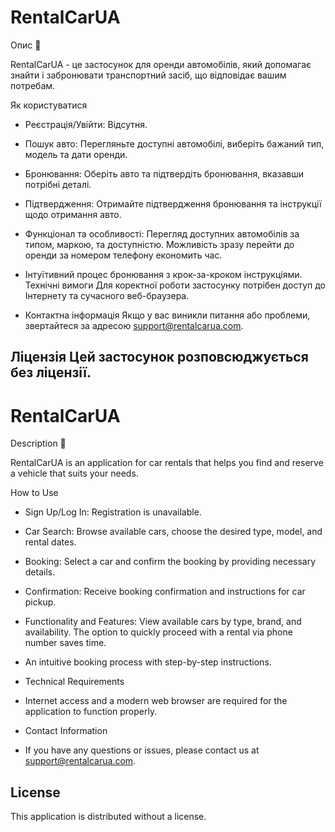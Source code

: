 # RentalCarUA

Опис 🚙

RentalCarUA - це застосунок для оренди автомобілів, який допомагає знайти і
забронювати транспортний засіб, що відповідає вашим потребам.

Як користуватися

- Реєстрація/Увійти: Відсутня.

- Пошук авто: Перегляньте доступні автомобілі, виберіть бажаний тип, модель та
  дати оренди.

- Бронювання: Оберіть авто та підтвердіть бронювання, вказавши потрібні деталі.

- Підтвердження: Отримайте підтвердження бронювання та інструкції щодо отримання
  авто.

- Функціонал та особливості: Перегляд доступних автомобілів за типом, маркою, та
  доступністю. Можливість зразу перейти до оренди за номером телефону економить
  час.

- Інтуїтивний процес бронювання з крок-за-кроком інструкціями. Технічні вимоги
  Для коректної роботи застосунку потрібен доступ до Інтернету та сучасного
  веб-браузера.

- Контактна інформація Якщо у вас виникли питання або проблеми, звертайтеся за
  адресою support@rentalcarua.com.

## Ліцензія Цей застосунок розповсюджується без ліцензії.

# RentalCarUA

Description 🚙

RentalCarUA is an application for car rentals that helps you find and reserve a
vehicle that suits your needs.

How to Use

- Sign Up/Log In: Registration is unavailable.

- Car Search: Browse available cars, choose the desired type, model, and rental
  dates.

- Booking: Select a car and confirm the booking by providing necessary details.

- Confirmation: Receive booking confirmation and instructions for car pickup.

- Functionality and Features: View available cars by type, brand, and
  availability. The option to quickly proceed with a rental via phone number
  saves time.

- An intuitive booking process with step-by-step instructions.

- Technical Requirements

- Internet access and a modern web browser are required for the application to
  function properly.

- Contact Information

- If you have any questions or issues, please contact us at
  support@rentalcarua.com.

## License

This application is distributed without a license.
